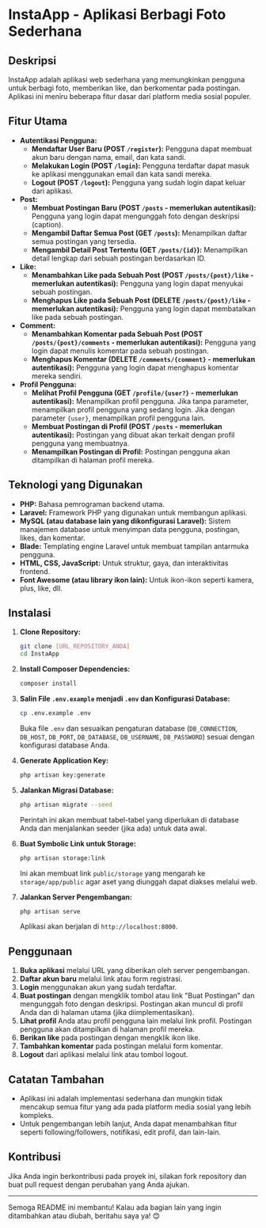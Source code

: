 # InstaApp - Aplikasi Berbagi Foto Sederhana

## Deskripsi

InstaApp adalah aplikasi web sederhana yang memungkinkan pengguna untuk berbagi foto, memberikan like, dan berkomentar pada postingan. Aplikasi ini meniru beberapa fitur dasar dari platform media sosial populer.

## Fitur Utama

* **Autentikasi Pengguna:**
    * **Mendaftar User Baru (POST `/register`):** Pengguna dapat membuat akun baru dengan nama, email, dan kata sandi.
    * **Melakukan Login (POST `/login`):** Pengguna terdaftar dapat masuk ke aplikasi menggunakan email dan kata sandi mereka.
    * **Logout (POST `/logout`):** Pengguna yang sudah login dapat keluar dari aplikasi.
* **Post:**
    * **Membuat Postingan Baru (POST `/posts` - memerlukan autentikasi):** Pengguna yang login dapat mengunggah foto dengan deskripsi (caption).
    * **Mengambil Daftar Semua Post (GET `/posts`):** Menampilkan daftar semua postingan yang tersedia.
    * **Mengambil Detail Post Tertentu (GET `/posts/{id}`):** Menampilkan detail lengkap dari sebuah postingan berdasarkan ID.
* **Like:**
    * **Menambahkan Like pada Sebuah Post (POST `/posts/{post}/like` - memerlukan autentikasi):** Pengguna yang login dapat menyukai sebuah postingan.
    * **Menghapus Like pada Sebuah Post (DELETE `/posts/{post}/like` - memerlukan autentikasi):** Pengguna yang login dapat membatalkan like pada sebuah postingan.
* **Comment:**
    * **Menambahkan Komentar pada Sebuah Post (POST `/posts/{post}/comments` - memerlukan autentikasi):** Pengguna yang login dapat menulis komentar pada sebuah postingan.
    * **Menghapus Komentar (DELETE `/comments/{comment}` - memerlukan autentikasi):** Pengguna yang login dapat menghapus komentar mereka sendiri.
* **Profil Pengguna:**
    * **Melihat Profil Pengguna (GET `/profile/{user?}` - memerlukan autentikasi):** Menampilkan profil pengguna. Jika tanpa parameter, menampilkan profil pengguna yang sedang login. Jika dengan parameter `{user}`, menampilkan profil pengguna lain.
    * **Membuat Postingan di Profil (POST `/posts` - memerlukan autentikasi):** Postingan yang dibuat akan terkait dengan profil pengguna yang membuatnya.
    * **Menampilkan Postingan di Profil:** Postingan pengguna akan ditampilkan di halaman profil mereka.

## Teknologi yang Digunakan

* **PHP:** Bahasa pemrograman backend utama.
* **Laravel:** Framework PHP yang digunakan untuk membangun aplikasi.
* **MySQL (atau database lain yang dikonfigurasi Laravel):** Sistem manajemen database untuk menyimpan data pengguna, postingan, likes, dan komentar.
* **Blade:** Templating engine Laravel untuk membuat tampilan antarmuka pengguna.
* **HTML, CSS, JavaScript:** Untuk struktur, gaya, dan interaktivitas frontend.
* **Font Awesome (atau library ikon lain):** Untuk ikon-ikon seperti kamera, plus, like, dll.

## Instalasi

1.  **Clone Repository:**
    ```bash
    git clone [URL_REPOSITORY_ANDA]
    cd InstaApp
    ```

2.  **Install Composer Dependencies:**
    ```bash
    composer install
    ```

3.  **Salin File `.env.example` menjadi `.env` dan Konfigurasi Database:**
    ```bash
    cp .env.example .env
    ```
    Buka file `.env` dan sesuaikan pengaturan database (`DB_CONNECTION`, `DB_HOST`, `DB_PORT`, `DB_DATABASE`, `DB_USERNAME`, `DB_PASSWORD`) sesuai dengan konfigurasi database Anda.

4.  **Generate Application Key:**
    ```bash
    php artisan key:generate
    ```

5.  **Jalankan Migrasi Database:**
    ```bash
    php artisan migrate --seed
    ```
    Perintah ini akan membuat tabel-tabel yang diperlukan di database Anda dan menjalankan seeder (jika ada) untuk data awal.

6.  **Buat Symbolic Link untuk Storage:**
    ```bash
    php artisan storage:link
    ```
    Ini akan membuat link `public/storage` yang mengarah ke `storage/app/public` agar aset yang diunggah dapat diakses melalui web.

7.  **Jalankan Server Pengembangan:**
    ```bash
    php artisan serve
    ```
    Aplikasi akan berjalan di `http://localhost:8000`.

## Penggunaan

1.  **Buka aplikasi** melalui URL yang diberikan oleh server pengembangan.
2.  **Daftar akun baru** melalui link atau form registrasi.
3.  **Login** menggunakan akun yang sudah terdaftar.
4.  **Buat postingan** dengan mengklik tombol atau link "Buat Postingan" dan mengunggah foto dengan deskripsi. Postingan akan muncul di profil Anda dan di halaman utama (jika diimplementasikan).
5.  **Lihat profil** Anda atau profil pengguna lain melalui link profil. Postingan pengguna akan ditampilkan di halaman profil mereka.
6.  **Berikan like** pada postingan dengan mengklik ikon like.
7.  **Tambahkan komentar** pada postingan melalui form komentar.
8.  **Logout** dari aplikasi melalui link atau tombol logout.

## Catatan Tambahan

* Aplikasi ini adalah implementasi sederhana dan mungkin tidak mencakup semua fitur yang ada pada platform media sosial yang lebih kompleks.
* Untuk pengembangan lebih lanjut, Anda dapat menambahkan fitur seperti following/followers, notifikasi, edit profil, dan lain-lain.

## Kontribusi

Jika Anda ingin berkontribusi pada proyek ini, silakan fork repository dan buat pull request dengan perubahan yang Anda ajukan.

---

Semoga README ini membantu! Kalau ada bagian lain yang ingin ditambahkan atau diubah, beritahu saya ya! 😊
